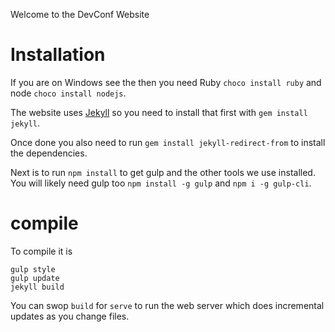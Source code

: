 Welcome to the DevConf Website

# Installation
If you are on Windows see the then you need Ruby `choco install ruby` and node `choco install nodejs`.

The website uses [Jekyll](https://jekyllrb.com/) so you need to install that first with `gem install jekyll`.

Once done you also need to run `gem install jekyll-redirect-from` to install the dependencies.

Next is to run `npm install` to get gulp and the other tools we use installed. You will likely need gulp too `npm install -g gulp` and `npm i -g gulp-cli`.

# compile

To compile it is
```
gulp style
gulp update
jekyll build
```

You can swop `build` for `serve` to run the web server which does incremental updates as you change files.
  